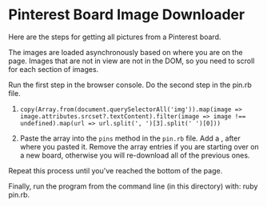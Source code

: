 # Pinterest Board Image Downloader

Here are the steps for getting all pictures from a Pinterest board.

The images are loaded asynchronously based on where you are on the page. Images that are not in view are not in the DOM,
so you need to scroll for each section of images.

Run the first step in the browser console. Do the second step in the pin.rb file.

1. `copy(Array.from(document.querySelectorAll('img')).map(image => image.attributes.srcset?.textContent).filter(image => image !== undefined).map(url => url.split(', ')[3].split(' ')[0]))`

2. Paste the array into the `pins` method in the `pin.rb` file. Add a , after where you pasted it. Remove the array entries if you are starting over on a new board, otherwise you will re-download all of the previous ones.

Repeat this process until you've reached the bottom of the page.

Finally, run the program from the command line (in this directory) with: ruby pin.rb.